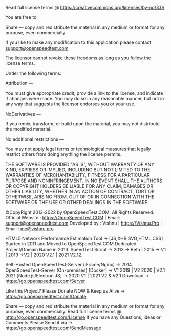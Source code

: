 Read full license terms @ https://creativecommons.org/licenses/by-nd/3.0/

You are free to:

Share — copy and redistribute the material in any medium or format
for any purpose, even commercially.

If you like to make any modification to this application please contact support@openspeedtest.com 

The licensor cannot revoke these freedoms as long as you follow the license terms.

Under the following terms:

Attribution — 

You must give appropriate credit, provide a link to the license, and indicate if changes were made. You may do so in any reasonable manner, but not in any way that suggests the licensor endorses you or your use.

NoDerivatives — 

If you remix, transform, or build upon the material, you may not distribute the modified material.

No additional restrictions — 

You may not apply legal terms or technological measures that legally restrict others from doing anything the license permits.

THE SOFTWARE IS PROVIDED "AS IS", WITHOUT WARRANTY OF ANY KIND, EXPRESS OR IMPLIED, INCLUDING BUT NOT LIMITED TO THE WARRANTIES OF MERCHANTABILITY, FITNESS FOR A PARTICULAR PURPOSE AND NONINFRINGEMENT. IN NO EVENT SHALL THE AUTHORS OR COPYRIGHT HOLDERS BE LIABLE FOR ANY CLAIM, DAMAGES OR OTHER LIABILITY, WHETHER IN AN ACTION OF CONTRACT, TORT OR OTHERWISE, ARISING FROM, OUT OF OR IN CONNECTION WITH THE SOFTWARE OR THE USE OR OTHER DEALINGS IN THE SOFTWARE.

©CopyRight 2013-2022 by OpenSpeedTest.COM. All Rights Reserved. 
Official Website : https://OpenSpeedTest.COM | Email: support@openspeedtest.com
Developed by : Vishnu | https://Vishnu.Pro | Email : me@vishnu.pro 
        
HTML5 Network Performance Estimation Tool -> [JS,XHR,SVG,HTML,CSS]
Started in 2011 and Moved to OpenSpeedTest.COM Dedicated Project/Domain Name in 2013.
SpeedTest Script -> 2013 -> Beta | 2015 -> V1 | 2019 ->V2 | 2020 V2.1 | 2021 V2.12.

Self-Hosted OpenSpeedTest-Server (iFrame/Nginx) -> 2014.
OpenSpeedTest-Server (On-premises)
[Docker] -> V1 2019 | V2 2020 | V2.1 2021 
[Node.js/Electron JS] -> 2020 V1 | 2021 V2 & V2.1
Download -> https://go.openspeedtest.com/Server

Like this Project? Please Donate NOW & Keep us Alive -> https://go.openspeedtest.com/Donate

Share — copy and redistribute the material in any medium or format for any purpose, even commercially.
Read full license terms @ http://go.openspeedtest.com/License
If you have any Questions, ideas or Comments Please Send it via -> https://go.openspeedtest.com/SendMessage
